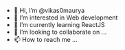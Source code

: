 - 👋 Hi, I’m @vikas0maurya
- 👀 I’m interested in Web development 
- 🌱 I’m currently learning ReactJS
- 💞️ I’m looking to collaborate on ...
- 📫 How to reach me ...

<!---
vikas0maurya/vikas0maurya is a ✨ special ✨ repository because its `README.md` (this file) appears on your GitHub profile.
You can click the Preview link to take a look at your changes.
--->
